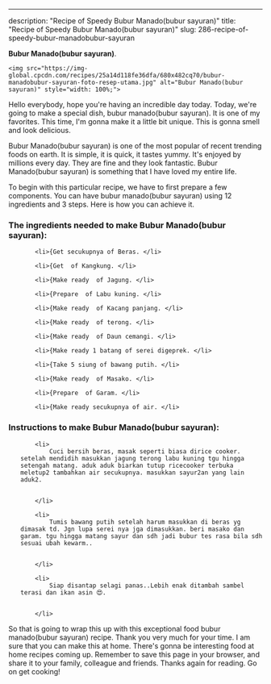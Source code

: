 ---
description: "Recipe of Speedy Bubur Manado(bubur sayuran)"
title: "Recipe of Speedy Bubur Manado(bubur sayuran)"
slug: 286-recipe-of-speedy-bubur-manadobubur-sayuran

<p>
	<strong>Bubur Manado(bubur sayuran)</strong>. 
	
</p>
<p>
	
	<img src="https://img-global.cpcdn.com/recipes/25a14d118fe36dfa/680x482cq70/bubur-manadobubur-sayuran-foto-resep-utama.jpg" alt="Bubur Manado(bubur sayuran)" style="width: 100%;">
	
	
</p>
<p>
	Hello everybody, hope you're having an incredible day today. Today, we're going to make a special dish, bubur manado(bubur sayuran). It is one of my favorites. This time, I'm gonna make it a little bit unique. This is gonna smell and look delicious.
</p>
	
<p>
	Bubur Manado(bubur sayuran) is one of the most popular of recent trending foods on earth. It is simple, it is quick, it tastes yummy. It's enjoyed by millions every day. They are fine and they look fantastic. Bubur Manado(bubur sayuran) is something that I have loved my entire life.
</p>
<p>
	
</p>

<p>
To begin with this particular recipe, we have to first prepare a few components. You can have bubur manado(bubur sayuran) using 12 ingredients and 3 steps. Here is how you can achieve it.
</p>

<h3>The ingredients needed to make Bubur Manado(bubur sayuran):</h3>

<ol>
	
		<li>{Get secukupnya of Beras. </li>
	
		<li>{Get  of Kangkung. </li>
	
		<li>{Make ready  of Jagung. </li>
	
		<li>{Prepare  of Labu kuning. </li>
	
		<li>{Make ready  of Kacang panjang. </li>
	
		<li>{Make ready  of terong. </li>
	
		<li>{Make ready  of Daun cemangi. </li>
	
		<li>{Make ready 1 batang of serei digeprek. </li>
	
		<li>{Take 5 siung of bawang putih. </li>
	
		<li>{Make ready  of Masako. </li>
	
		<li>{Prepare  of Garam. </li>
	
		<li>{Make ready secukupnya of air. </li>
	
</ol>
<p>
	
</p>

<h3>Instructions to make Bubur Manado(bubur sayuran):</h3>

<ol>
	
		<li>
			Cuci bersih beras, masak seperti biasa dirice cooker. setelah mendidih masukkan jagung terong labu kuning tgu hingga setengah matang. aduk aduk biarkan tutup ricecooker terbuka meletup2 tambahkan air secukupnya. masukkan sayur2an yang lain aduk2.
			
			
		</li>
	
		<li>
			Tumis bawang putih setelah harum masukkan di beras yg dimasak td. Jgn lupa serei nya jga dimasukkan. beri masako dan garam. tgu hingga matang sayur dan sdh jadi bubur tes rasa bila sdh sesuai ubah kewarm..
			
			
		</li>
	
		<li>
			Siap disantap selagi panas..Lebih enak ditambah sambel terasi dan ikan asin 😍.
			
			
		</li>
	
</ol>

<p>
	
</p>

<p>
	So that is going to wrap this up with this exceptional food bubur manado(bubur sayuran) recipe. Thank you very much for your time. I am sure that you can make this at home. There's gonna be interesting food at home recipes coming up. Remember to save this page in your browser, and share it to your family, colleague and friends. Thanks again for reading. Go on get cooking!
</p>
